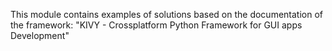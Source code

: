 This module contains examples of solutions based on the documentation of the framework:
"KIVY - Crossplatform Python Framework for GUI apps Development"

